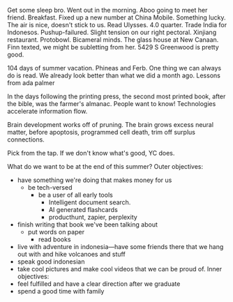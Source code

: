Get some sleep bro. Went out in the morning. Aboo going to meet her friend. Breakfast. Fixed up a new number at China Mobile. Something lucky. The air is nice, doesn't stick to us. Read Ulysses. 4.0 quarter. Trade India for Indonesos. Pushup-failured. Slight tension on our right pectoral. Xinjiang restaurant. Protobowl. Bicameral minds. The glass house at New Canaan. Finn texted, we might be subletting from her. 5429 S Greenwood is pretty good.

104 days of summer vacation. Phineas and Ferb.
One thing we can always do is read.
We already look better than what we did a month ago.
Lessons from ada palmer

In the days following the printing press, the second most printed book, after the bible, was the farmer's almanac. People want to know! Technologies accelerate information flow. 

Brain development works off of pruning. The brain grows excess neural matter, before apoptosis, programmed cell death, trim off surplus connections.

Pick from the tap. If we don't know what's good, YC does.

What do we want to be at the end of this summer?
Outer objectives: 
- have something we're doing that makes money for us
	- be tech-versed
		- be a user of all early tools
			- Intelligent document search.
			- AI generated flashcards
			- producthunt, zapier, perplexity
- finish writing that book we've been talking about
	- put words on paper
		- read books
- live with adventure in indonesia—have some friends there that we hang out with and hike volcanoes and stuff
- speak good indonesian
- take cool pictures and make cool videos that we can be proud of.
Inner objectives: 
- feel fulfilled and have a clear direction after we graduate
- spend a good time with family
